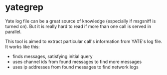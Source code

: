yategrep
========

Yate log file can be a great source of knowledge (especially if msgsniff is
turned on). But it is really hard to read if more than one call is served in
parallel.

This tool is aimed to extract particular call's information from YATE's log
file. It works like this:

* finds messages, satisfying initial query
* uses channel ids from found messages to find more messages
* uses ip addresses from found messages to find network logs

